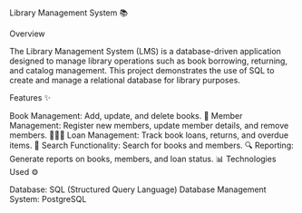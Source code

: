 Library Management System 📚

Overview

The Library Management System (LMS) is a database-driven application designed to manage library operations such as book borrowing, returning, and catalog management. This project demonstrates the use of SQL to create and manage a relational database for library purposes.

Features ✨

Book Management: Add, update, and delete books. 📖
Member Management: Register new members, update member details, and remove members. 🧑‍🤝‍🧑
Loan Management: Track book loans, returns, and overdue items. 📅
Search Functionality: Search for books and members. 🔍
Reporting: Generate reports on books, members, and loan status. 📊
Technologies Used ⚙️

Database: SQL (Structured Query Language)
Database Management System: PostgreSQL
